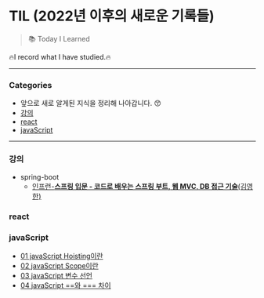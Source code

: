 # TIL (2022년 이후의 새로운 기록들)

>:books: Today I Learned

:fire:I record what I have studied.:fire:

***

### Categories

* 앞으로 새로 알게된 지식을 정리해 나아갑니다. :kissing_smiling_eyes:
* [강의](#강의)
* [react](#react)
* [javaScript](#javaScript)

***

### 강의

- spring-boot
  - [인프런-**스프링 입문 - 코드로 배우는 스프링 부트, 웹 MVC, DB 접근 기술**(김영한)](./강의/springboot/스프링입문_김영한)

### react

### javaScript

- [01 javaScript Hoisting이란](./javaScript/01_javaScript_Hoisting이란.md)
- [02 javaScript Scope이란](./javaScript/02_javaScript_Scope이란.md)
- [03 javaScript 변수 선언](./javaScript/03_javaScript_변수선언.md)
- [04 javaScript ==와 === 차이](./javaScript/04_javaScript_==와===.md)

